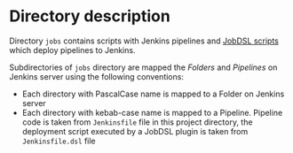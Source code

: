 # Directory description

Directory `jobs` contains scripts with Jenkins pipelines and [JobDSL scripts](https://github.com/jenkinsci/job-dsl-plugin)
which deploy pipelines to Jenkins.

Subdirectories of `jobs` directory are mapped the *Folders* and *Pipelines* on Jenkins server
using the following conventions:

- Each directory with PascalCase name is mapped to a Folder on Jenkins server
- Each directory with kebab-case name is mapped to a Pipeline. Pipeline code is taken from `Jenkinsfile`
file in this project directory, the deployment script executed by a JobDSL plugin is taken from
`Jenkinsfile.dsl` file
